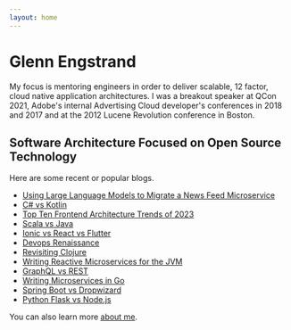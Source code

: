 ```yaml
---
layout: home
---
```

# Glenn Engstrand

My focus is mentoring engineers in order to deliver scalable, 12 factor, cloud native application architectures. I was a breakout speaker at QCon 2021, Adobe's internal Advertising Cloud developer's conferences in 2018 and 2017 and at the 2012 Lucene Revolution conference in Boston.

## Software Architecture Focused on Open Source Technology

Here are some recent or popular blogs.

- [Using Large Language Models to Migrate a News Feed Microservice](/software/llm/migration/java/typescript)
- [C# vs Kotlin](/software/coding/csharp/kotlin)
- [Top Ten Frontend Architecture Trends of 2023](/software/architecture/frontend)
- [Scala vs Java](/software/coding/scala/java)
- [Ionic vs React vs Flutter](/software/architecture/ionic/react/flutter)
- [Devops Renaissance](/cloud/provisioning/devops)
- [Revisiting Clojure](/software/architecture/microservice/vertx/clojure)
- [Writing Reactive Microservices for the JVM](/software/architecture/microservice/vertx/play)
- [GraphQL vs REST](/software/architecture/microservice/graphql)
- [Writing Microservices in Go](/software/architecture/microservice/golang)
- [Spring Boot vs Dropwizard](/software/performance/springboot/dropwizard)
- [Python Flask vs Node.js](/software/performance/nodejs/python)

You can also learn more [about me](/about/).

